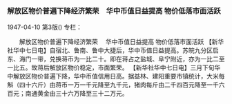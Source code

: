 ### 解放区物价普遍下降经济繁荣　华中币值日益提高  物价低落市面活跃

1947-04-10
第3版()
专栏：

　　解放区物价普遍下降经济繁荣
  　华中币值日益提高
    物价低落市面活跃
    【新华社华中七日电】自宿北、鲁南、鲁中大捷后，华中币值日益提高。苏皖九分区启东、海门一带，兑换蒋币为一比二十。即在蒋占之盐城、阜宁附近，亦为一比二至一比五。故蒋后解放区物价稳定，市面繁荣。
    【新华社华中七日电】三月下旬华中解放区物价普遍下降，华中币值信用日高。据益林、建阳重要市镇统计，大米每斛（四十六斤）由蒋币一万一千元降至九千元，猪肉每斤由二千四百元降至一千六百元；南通黄金由三十六万降至三十二万元。
